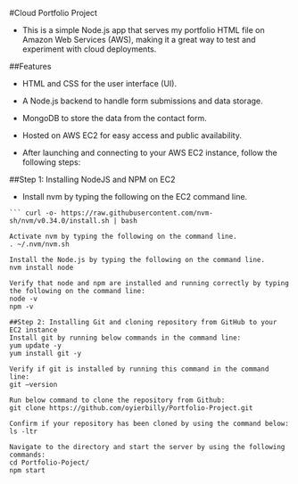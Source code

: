 #Cloud Portfolio Project

- This is a simple Node.js app that serves my portfolio HTML file on Amazon Web Services (AWS), making it a great way to test and experiment with cloud deployments.

##Features
- HTML and CSS for the user interface (UI).
- A Node.js backend to handle form submissions and data storage.
- MongoDB to store the data from the contact form.
- Hosted on AWS EC2 for easy access and public availability.

- After launching and connecting to your AWS EC2 instance, follow the following steps:

##Step 1: Installing NodeJS and NPM on EC2
- Install nvm by typing the following on the EC2 command line.
``` sudo su -
``` curl -o- https://raw.githubusercontent.com/nvm-sh/nvm/v0.34.0/install.sh | bash

Activate nvm by typing the following on the command line.
. ~/.nvm/nvm.sh

Install the Node.js by typing the following on the command line.
nvm install node

Verify that node and npm are installed and running correctly by typing the following on the command line:
node -v
npm -v

##Step 2: Installing Git and cloning repository from GitHub to your EC2 instance
Install git by running below commands in the command line:
yum update -y
yum install git -y 

Verify if git is installed by running this command in the command line:
git –version

Run below command to clone the repository from Github:
git clone https://github.com/oyierbilly/Portfolio-Project.git

Confirm if your repository has been cloned by using the command below:
ls -ltr

Navigate to the directory and start the server by using the following commands:
cd Portfolio-Poject/
npm start
